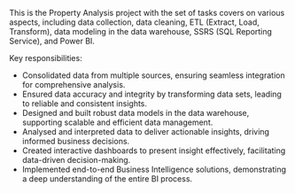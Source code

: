 This is the Property Analysis project with the set of tasks covers on various aspects, including data collection, data cleaning, ETL (Extract, Load, Transform), data modeling in the data warehouse, SSRS (SQL Reporting Service), and Power BI.

Key responsibilities: 
- Consolidated data from multiple sources, ensuring seamless integration for comprehensive analysis.
- Ensured data accuracy and integrity by transforming data sets, leading to reliable and consistent insights.
- Designed and built robust data models in the data warehouse, supporting scalable and efficient data management.
- Analysed and interpreted data to deliver actionable insights, driving informed business decisions.
- Created interactive dashboards to present insight effectively, facilitating data-driven decision-making.
- Implemented end-to-end Business Intelligence solutions, demonstrating a deep understanding of the entire BI process.
